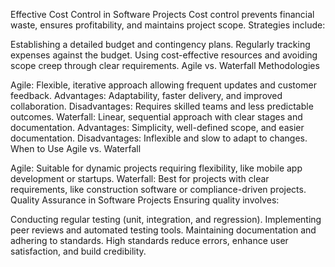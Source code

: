 Effective Cost Control in Software Projects
Cost control prevents financial waste, ensures profitability, and maintains project scope. Strategies include:

Establishing a detailed budget and contingency plans.
Regularly tracking expenses against the budget.
Using cost-effective resources and avoiding scope creep through clear requirements.
Agile vs. Waterfall Methodologies

Agile: Flexible, iterative approach allowing frequent updates and customer feedback.
Advantages: Adaptability, faster delivery, and improved collaboration.
Disadvantages: Requires skilled teams and less predictable outcomes.
Waterfall: Linear, sequential approach with clear stages and documentation.
Advantages: Simplicity, well-defined scope, and easier documentation.
Disadvantages: Inflexible and slow to adapt to changes.
When to Use Agile vs. Waterfall

Agile: Suitable for dynamic projects requiring flexibility, like mobile app development or startups.
Waterfall: Best for projects with clear requirements, like construction software or compliance-driven projects.
Quality Assurance in Software Projects
Ensuring quality involves:

Conducting regular testing (unit, integration, and regression).
Implementing peer reviews and automated testing tools.
Maintaining documentation and adhering to standards.
High standards reduce errors, enhance user satisfaction, and build credibility.
